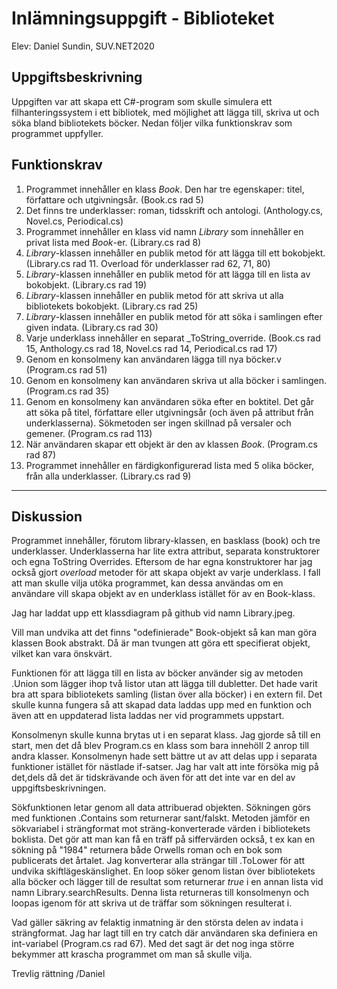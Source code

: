 # Inlämningsuppgift - Biblioteket
Elev: Daniel Sundin, SUV.NET2020

## Uppgiftsbeskrivning

Uppgiften var att skapa ett C#-program som skulle simulera ett filhanteringssystem i ett bibliotek, med möjlighet att lägga till, skriva ut och söka bland bibliotekets böcker. Nedan följer vilka funktionskrav som programmet uppfyller.

## Funktionskrav
1. Programmet innehåller en klass _Book_. Den har tre egenskaper: titel, författare och utgivningsår. (Book.cs rad 5)
2. Det finns tre underklasser: roman, tidsskrift och antologi.
(Anthology.cs, Novel.cs, Periodical.cs)
3. Programmet innehåller en klass vid namn _Library_ som innehåller en privat lista med _Book_-er. (Library.cs rad 8)
4. _Library_-klassen innehåller en publik metod för att lägga till ett bokobjekt. (Library.cs rad 11. Overload för underklasser rad 62, 71, 80)
5. _Library_-klassen innehåller en publik metod för att lägga till en lista av bokobjekt. (Library.cs rad 19)
6. _Library_-klassen innehåller en publik metod för att skriva ut alla bibliotekets bokobjekt. (Library.cs rad 25)
7. _Library_-klassen innehåller en publik metod för att söka i samlingen efter given indata. (Library.cs rad 30)
8. Varje underklass innehåller en separat _ToString_override. (Book.cs rad 15, Anthology.cs rad 18, Novel.cs rad 14, Periodical.cs rad 17)
9. Genom en konsolmeny kan användaren lägga till nya böcker.v (Program.cs rad 51)
10. Genom en konsolmeny kan användaren skriva ut alla böcker i samlingen. (Program.cs rad 35)
11. Genom en konsolmeny kan användaren söka efter en boktitel. Det går att söka på titel, författare eller utgivningsår (och även på attribut från underklasserna). Sökmetoden ser ingen skillnad på versaler och gemener. (Program.cs rad 113)
12. När användaren skapar ett objekt är den av klassen _Book_. (Program.cs rad 87)
13. Programmet innehåller en färdigkonfigurerad lista med 5 olika böcker, från alla underklasser. (Library.cs rad 9)


---

## Diskussion

Programmet innehåller, förutom library-klassen, en basklass (book) och tre underklasser. Underklasserna har lite extra attribut, separata konstruktorer och egna ToString Overrides. Eftersom de har egna konstruktorer har jag också gjort _overload_ metoder för att skapa objekt av varje underklass. I fall att man skulle vilja utöka programmet, kan dessa användas om en användare vill skapa objekt av en underklass istället för av en Book-klass. 

Jag har laddat upp ett klassdiagram på github vid namn Library.jpeg.

Vill man undvika att det finns "odefinierade" Book-objekt så kan man göra klassen Book abstrakt. Då är man tvungen att göra ett specifierat objekt, vilket kan vara önskvärt.

Funktionen för att lägga till en lista av böcker använder sig av metoden .Union som lägger ihop två listor utan att lägga till dubletter. Det hade varit bra att spara bibliotekets samling (listan över alla böcker) i en extern fil. Det skulle kunna fungera så att skapad data laddas upp med en funktion och även att en uppdaterad lista laddas ner vid programmets uppstart.

Konsolmenyn skulle kunna brytas ut i en separat klass. Jag gjorde så till en start, men det då blev Program.cs en klass som bara innehöll 2 anrop till andra klasser. Konsolmenyn hade sett bättre ut av att delas upp i separata funktioner istället för nästlade if-satser. Jag har valt att inte försöka mig på det,dels då det är tidskrävande och även för att det inte var en del av uppgiftsbeskrivningen.

 Sökfunktionen letar genom all data attribuerad objekten. Sökningen görs med funktionen .Contains som returnerar sant/falskt. Metoden jämför en sökvariabel i strängformat mot sträng-konverterade värden i bibliotekets boklista. Det gör att man kan få en träff på siffervärden också, t ex kan en sökning på "1984" returnera både Orwells roman och en bok som publicerats det årtalet. Jag konverterar alla strängar till .ToLower för att undvika skiftlägeskänslighet.
 En loop söker genom listan över bibliotekets alla böcker och lägger till de resultat som returnerar _true_ i en annan lista vid namn Library.searchResults. Denna lista returneras till konsolmenyn och loopas igenom för att skriva ut de träffar som sökningen resulterat i. 

 Vad gäller säkring av felaktig inmatning är den största delen av indata i strängformat. Jag har lagt till en try catch där användaren ska definiera en int-variabel (Program.cs rad 67). Med det sagt är det nog inga större bekymmer att krascha programmet om man så skulle vilja.

Trevlig rättning
/Daniel


